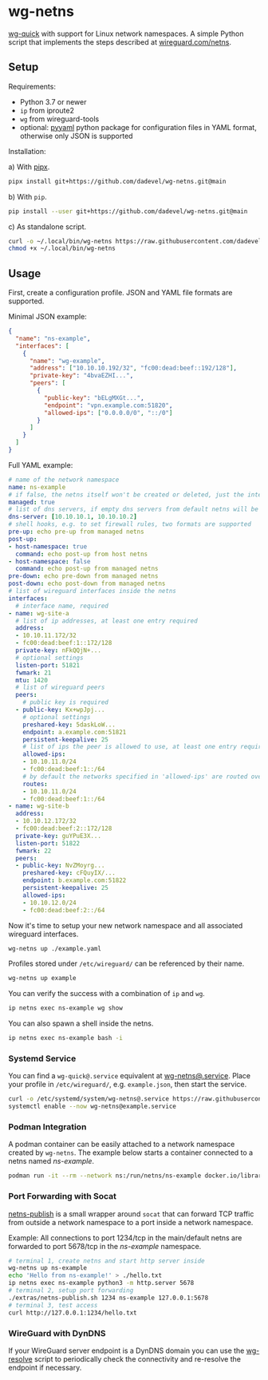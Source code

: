 # wg-netns

[wg-quick](https://git.zx2c4.com/wireguard-tools/about/src/man/wg-quick.8) with support for Linux network namespaces.
A simple Python script that implements the steps described at [wireguard.com/netns](https://www.wireguard.com/netns/#ordinary-containerization).

## Setup

Requirements:

- Python 3.7 or newer
- `ip` from iproute2
- `wg` from wireguard-tools
- optional: [pyyaml](https://pypi.org/project/PyYAML/) python package for configuration files in YAML format, otherwise only JSON is supported

Installation:

a) With [pipx](https://github.com/pypa/pipx).

~~~ bash
pipx install git+https://github.com/dadevel/wg-netns.git@main
~~~

b) With `pip`.

~~~ bash
pip install --user git+https://github.com/dadevel/wg-netns.git@main
~~~

c) As standalone script.

~~~ bash
curl -o ~/.local/bin/wg-netns https://raw.githubusercontent.com/dadevel/wg-netns/main/wgnetns/main.py
chmod +x ~/.local/bin/wg-netns
~~~

## Usage

First, create a configuration profile.
JSON and YAML file formats are supported.

Minimal JSON example:

~~~ json
{
  "name": "ns-example",
  "interfaces": [
    {
      "name": "wg-example",
      "address": ["10.10.10.192/32", "fc00:dead:beef::192/128"],
      "private-key": "4bvaEZHI...",
      "peers": [
        {
          "public-key": "bELgMXGt...",
          "endpoint": "vpn.example.com:51820",
          "allowed-ips": ["0.0.0.0/0", "::/0"]
        }
      ]
    }
  ]
}
~~~

Full YAML example:

~~~ yaml
# name of the network namespace
name: ns-example
# if false, the netns itself won't be created or deleted, just the interfaces inside it
managed: true
# list of dns servers, if empty dns servers from default netns will be used
dns-server: [10.10.10.1, 10.10.10.2]
# shell hooks, e.g. to set firewall rules, two formats are supported
pre-up: echo pre-up from managed netns
post-up:
- host-namespace: true
  command: echo post-up from host netns
- host-namespace: false
  command: echo post-up from managed netns
pre-down: echo pre-down from managed netns
post-down: echo post-down from managed netns
# list of wireguard interfaces inside the netns
interfaces:
  # interface name, required
- name: wg-site-a
  # list of ip addresses, at least one entry required
  address:
  - 10.10.11.172/32
  - fc00:dead:beef:1::172/128
  private-key: nFkQQjN+...
  # optional settings
  listen-port: 51821
  fwmark: 21
  mtu: 1420
  # list of wireguard peers
  peers:
    # public key is required
  - public-key: Kx+wpJpj...
    # optional settings
    preshared-key: 5daskLoW...
    endpoint: a.example.com:51821
    persistent-keepalive: 25
    # list of ips the peer is allowed to use, at least one entry required
    allowed-ips:
    - 10.10.11.0/24
    - fc00:dead:beef:1::/64
    # by default the networks specified in 'allowed-ips' are routed over the interface, 'routes' can be used to overwrite this behaivor
    routes:
    - 10.10.11.0/24
    - fc00:dead:beef:1::/64
- name: wg-site-b
  address:
  - 10.10.12.172/32
  - fc00:dead:beef:2::172/128
  private-key: guYPuE3X...
  listen-port: 51822
  fwmark: 22
  peers:
  - public-key: NvZMoyrg...
    preshared-key: cFQuyIX/...
    endpoint: b.example.com:51822
    persistent-keepalive: 25
    allowed-ips:
    - 10.10.12.0/24
    - fc00:dead:beef:2::/64
~~~

Now it's time to setup your new network namespace and all associated wireguard interfaces.

~~~ bash
wg-netns up ./example.yaml
~~~

Profiles stored under `/etc/wireguard/` can be referenced by their name.

~~~ bash
wg-netns up example
~~~

You can verify the success with a combination of `ip` and `wg`.

~~~ bash
ip netns exec ns-example wg show
~~~

You can also spawn a shell inside the netns.

~~~ bash
ip netns exec ns-example bash -i
~~~

### Systemd Service

You can find a `wg-quick@.service` equivalent at [wg-netns@.service](./extras/wg-netns@.service).
Place your profile in `/etc/wireguard/`, e.g. `example.json`, then start the service.

~~~ bash
curl -o /etc/systemd/system/wg-netns@.service https://raw.githubusercontent.com/dadevel/wg-netns/main/extras/wg-netns@.service
systemctl enable --now wg-netns@example.service
~~~

### Podman Integration

A podman container can be easily attached to a network namespace created by `wg-netns`.
The example below starts a container connected to a netns named *ns-example*.

~~~ bash
podman run -it --rm --network ns:/run/netns/ns-example docker.io/library/alpine wget -q -O - https://ipinfo.io
~~~

### Port Forwarding with Socat

[netns-publish](./extras/netns-publish.sh) is a small wrapper around `socat` that can forward TCP traffic from outside a network namespace to a port inside a network namespace.

Example: All connections to port 1234/tcp in the main/default netns are forwarded to port 5678/tcp in the *ns-example* namespace.

~~~ bash
# terminal 1, create netns and start http server inside
wg-netns up ns-example
echo 'Hello from ns-example!' > ./hello.txt
ip netns exec ns-example python3 -m http.server 5678
# terminal 2, setup port forwarding
./extras/netns-publish.sh 1234 ns-example 127.0.0.1:5678
# terminal 3, test access
curl http://127.0.0.1:1234/hello.txt
~~~

### WireGuard with DynDNS

If your WireGuard server endpoint is a DynDNS domain you can use the [wg-resolve](./extras/wg-resolve/) script to periodically check the connectivity and re-resolve the endpoint if necessary. 
